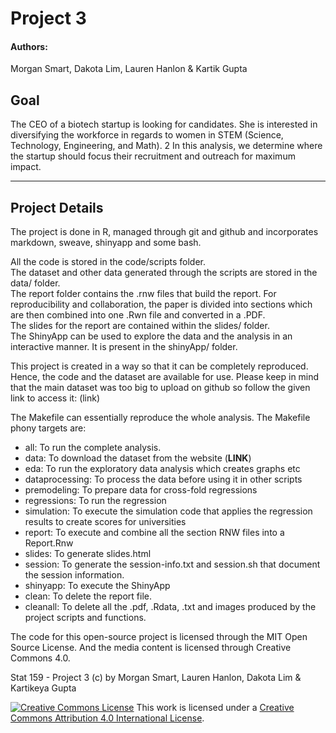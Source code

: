 # Project 3
#### Authors:

Morgan Smart, Dakota Lim, Lauren Hanlon & Kartik Gupta

## Goal

The CEO of a biotech startup is looking for candidates. She is interested in diversifying the workforce in regards to women in STEM (Science, Technology, Engineering, and Math). 2 In this analysis, we determine where the startup should focus their recruitment and outreach for maximum impact.

__________________________________________________________________________

## Project Details

The project is done in R, managed through git and github and incorporates markdown, sweave, shinyapp and some bash.   

All the code is stored in the code/scripts folder.    
The dataset and other data generated through the scripts are stored in the data/ folder.   
The report folder contains the .rnw files that build the report. For reproducibility and collaboration, the paper is divided into sections which are then combined into one .Rwn file and converted in a .PDF.   
The slides for the report are contained within the slides/ folder.  
The ShinyApp can be used to explore the data and the analysis in an interactive manner. It is present in the shinyApp/ folder.  

This project is created in a way so that it can be completely reproduced. Hence, the code and the dataset are available for use. Please keep in mind that the main dataset was too big to upload on github so follow the given link to access it: (link)

The Makefile can essentially reproduce the whole analysis. The Makefile phony targets are:

- all: To run the complete analysis.  
- data: To download the dataset from the website (**LINK**)
- eda: To run the exploratory data analysis which creates graphs etc
- dataprocessing: To process the data before using it in other scripts
- premodeling: To prepare data for cross-fold regressions
- regressions: To run the regression  
- simulation: To execute the simulation code that applies the regression results to create scores for universities 
- report: To execute and combine all the section RNW files into a Report.Rnw 
- slides: To generate slides.html  
- session: To generate the session-info.txt and session.sh that document the session information. 
- shinyapp: To execute the ShinyApp
- clean: To delete the report file.  
- cleanall: To delete all the .pdf, .Rdata, .txt and images produced by the project scripts and functions.  

The code for this open-source project is licensed through the MIT Open Source License. And the media content is licensed through Creative Commons 4.0.

Stat 159 - Project 3 (c) by Morgan Smart, Lauren Hanlon, Dakota Lim & Kartikeya Gupta

[![Creative Commons
License](https://i.creativecommons.org/l/by/4.0/88x31.png)](http://creativecommons.org/licenses/by/4.0/)
This work is licensed under a [Creative Commons Attribution 4.0
International License](http://creativecommons.org/licenses/by/4.0/).
